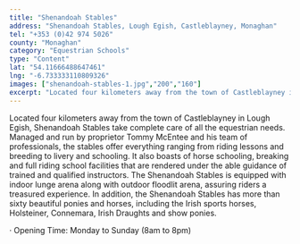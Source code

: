 ```yaml
---
title: "Shenandoah Stables"
address: "Shenandoah Stables, Lough Egish, Castleblayney, Monaghan"
tel: "+353 (0)42 974 5026"
county: "Monaghan"
category: "Equestrian Schools"
type: "Content"
lat: "54.11666488647461"
lng: "-6.733333110809326"
images: ["shenandoah-stables-1.jpg","200","160"]
excerpt: "Located four kilometers away from the town of Castleblayney in Lough Egish, Shenandoah Stables take complete care of all the equestrian needs. Managed..."
---
```

<p>Located four kilometers away from the town of Castleblayney in Lough Egish, Shenandoah Stables take complete care of all the equestrian needs. Managed and run by proprietor Tommy McEntee and his team of professionals, the stables offer everything ranging from riding lessons and breeding to livery and schooling. It also boasts of horse schooling, breaking and full riding school facilities that are rendered under the able guidance of trained and qualified instructors. The Shenandoah Stables is equipped with indoor lunge arena along with outdoor floodlit arena, assuring riders a treasured experience. In addition, the Shenandoah Stables has more than sixty beautiful ponies and horses, including the Irish sports horses, Holsteiner, Connemara, Irish Draughts and show ponies.</p>  
    <p>&middot;         Opening Time: Monday to Sunday (8am to 8pm)</p>